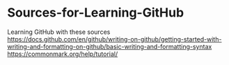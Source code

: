 # Sources-for-Learning-GitHub
Learning GitHub with these sources
https://docs.github.com/en/github/writing-on-github/getting-started-with-writing-and-formatting-on-github/basic-writing-and-formatting-syntax
https://commonmark.org/help/tutorial/ 
